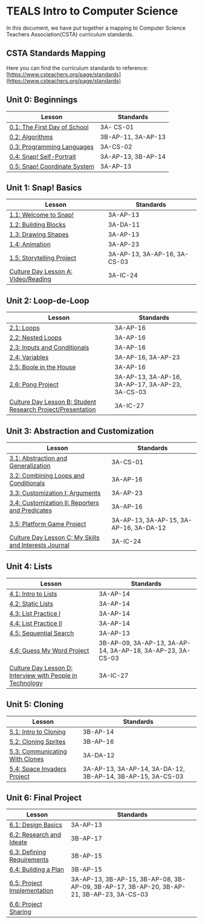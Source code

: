 # TEALS Intro to Computer Science

In this document, we have put together a mapping to Computer Science Teachers Association(CSTA) curriculum standards.

## CSTA Standards Mapping

Here you can find the curriculum standards to reference: [https://www.csteachers.org/page/standards](https://www.csteachers.org/page/standards)

## Unit 0: Beginnings

| Lesson | Standards |
| ------ | ---------- |
| [0.1: The First Day of School][] | 3A- CS-01 |
| [0.2: Algorithms][] | 3B-AP-11, 3A-AP-13|
| [0.3: Programming Languages][] | 3A-CS-02 |
| [0.4: Snap! Self-Portrait][] | 3A-AP-13, 3B-AP-14|
| [0.5: Snap! Coordinate System][] | 3A-AP-13 |

## Unit 1: Snap! Basics

| Lesson | Standards |
| ------ | ---------- |
| [1.1: Welcome to Snap!][] | 3A-AP-13 |
| [1.2: Building Blocks][] | 3A-DA-11 |
| [1.3: Drawing Shapes][] | 3A-AP-13 |
| [1.4: Animation][] | 3A-AP-23 |
| [1.5: Storytelling Project][] | 3A-AP-13, 3A-AP-16, 3A-CS-03 |
| [Culture Day Lesson A: Video/Reading][] | 3A-IC-24 |

## Unit 2: Loop-de-Loop

| Lesson | Standards |
| ------ | ---------- |
| [2.1: Loops][] | 3A-AP-16 |
| [2.2: Nested Loops][] | 3A-AP-16 |
| [2.3: Inputs and Conditionals][] | 3A-AP-16 |
| [2.4: Variables][] | 3A-AP-16, 3A-AP-23 |
| [2.5: Boole in the House][] | 3A-AP-16 |
| [2.6: Pong Project][] | 3A-AP-13, 3A-AP-16, 3A-AP-17, 3A-AP-23, 3A-CS-03 |
| [Culture Day Lesson B: Student Research Project/Presentation][] | 3A-IC-27 |

## Unit 3: Abstraction and Customization

| Lesson | Standards |
| ------ | ---------- |
| [3.1: Abstraction and Generalization][] | 3A-CS-01 |
| [3.2: Combining Loops and Conditionals][] | 3A-AP-16 |
| [3.3: Customization I: Arguments][] | 3A-AP-23 |
| [3.4: Customization II: Reporters and Predicates][] | 3A-AP-16 |
| [3.5: Platform Game Project][] | 3A-AP-13, 3A-AP-15, 3A-AP-16, 3A-DA-12 |
| [Culture Day Lesson C: My Skills and Interests Journal][] | 3A-IC-24 |

## Unit 4: Lists

| Lesson | Standards |
| ------ | ---------- |
| [4.1: Intro to Lists][] | 3A-AP-14 |
| [4.2: Static Lists][] | 3A-AP-14 |
| [4.3: List Practice I][] | 3A-AP-14 |
| [4.4: List Practice II][] | 3A-AP-14 |
| [4.5: Sequential Search][] | 3A-AP-13 |
| [4.6: Guess My Word Project][] | 3B-AP-09, 3A-AP-13, 3A-AP-14, 3A-AP-18, 3A-AP-23, 3A-CS-03 |
| [Culture Day Lesson D: Interview with People in Technology][] | 3A-IC-27 |

## Unit 5: Cloning

| Lesson | Standards |
| ------ | ---------- |
| [5.1: Intro to Cloning][] | 3B-AP-14 |
| [5.2: Cloning Sprites][] | 3B-AP-16 |
| [5.3: Communicating With Clones][] | 3A-DA-12 |
| [5.4: Space Invaders Project][] | 3A-AP-13, 3A-AP-14, 3A-DA-12, 3B-AP-14, 3B-AP-15, 3A-CS-03 |

## Unit 6: Final Project

| Lesson | Standards |
| ------ | ---------- |
| [6.1: Design Basics][] | 3A-AP-13 |
| [6.2: Research and Ideate][] | 3B-AP-17 |
| [6.3: Defining Requirements][] | 3B-AP-15 |
| [6.4: Building a Plan][] | 3B-AP-15 |
| [6.5: Project Implementation][] | 3A-AP-13, 3B-AP-15, 3B-AP-08, 3B-AP-09, 3B-AP-17, 3B-AP-20, 3B-AP-21, 3B-AP-23, 3A-CS-03 |
| [6.6: Project Sharing][] | |

[0.1: The First Day of School]:unit_0/lesson_01.md
[0.2: Algorithms]:unit_0/lesson_02.md
[0.3: Programming Languages]:unit_0/lesson_03.md
[0.4: Snap! Self-Portrait]:unit_0/lesson_04.md
[0.5: Snap! Coordinate System]:unit_0/lesson_05.md
[1.1: Welcome to Snap!]:unit_1/lesson_11.md
[1.2: Building Blocks]:unit_1/lesson_12.md
[1.3: Drawing Shapes]:unit_1/lesson_13.md
[1.4: Animation]:unit_1/lesson_14.md
[1.5: Storytelling Project]:unit_1/lesson_15.md
[Culture Day Lesson A: Video/Reading]:unit_1/culture_day_lesson_a.md
[2.1: Loops]:unit_2/lesson_21.md
[2.2: Nested Loops]:unit_2/lesson_22.md
[2.3: Inputs and Conditionals]:unit_2/lesson_23.md
[2.4: Variables]:unit_2/lesson_24.md
[2.5: Boole in the House]:unit_2/lesson_25.md
[2.6: Pong Project]:unit_2/lesson_26.md
[Culture Day Lesson B: Student Research Project/Presentation]:unit_2/culture_day_lesson_b.md
[3.1: Abstraction and Generalization]:unit_3/lesson_31.md
[3.2: Combining Loops and Conditionals]:unit_3/lesson_32.md
[3.3: Customization I: Arguments]:unit_3/lesson_33.md
[3.4: Customization II: Reporters and Predicates]:unit_3/lesson_34.md
[3.5: Platform Game Project]:unit_3/lesson_35.md
[Culture Day Lesson C: My Skills and Interests Journal]:unit_3/culture_day_lesson_c.md
[4.1: Intro to Lists]:unit_4/lesson_41.md
[4.2: Static Lists]:unit_4/lesson_42.md
[4.3: List Practice I]:unit_4/lesson_43.md
[4.4: List Practice II]:unit_4/lesson_44.md
[4.5: Sequential Search]:unit_4/lesson_45.md
[4.6: Guess My Word Project]:unit_4/lesson_46.md
[Culture Day Lesson D: Interview with People in Technology]:unit_4/culture_day_lesson_d.md
[5.1: Intro to Cloning]:unit_5/lesson_51.md
[5.2: Cloning Sprites]:unit_5/lesson_52.md
[5.3: Communicating with Clones]:unit_5/lesson_53.md
[5.4: Space Invaders Project]:unit_5/lesson_54.md
[6.1: Design Basics]:unit_6/lesson_61.md
[6.2: Research and Ideate]:unit_6/lesson_62.md
[6.3: Defining Requirements]:unit_6/lesson_63.md
[6.4: Building a Plan]:unit_6/lesson_64.md
[6.5: Project Implementation]:unit_6/lesson_65.md
[6.6: Project Sharing]:unit_6/lesson_66.md
